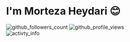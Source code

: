 <h1> I'm <strong>Morteza Heydari</strong> 😊 </h1>

<div class="d-flex">
    <img src="https://img.shields.io/github/followers/MortezaHeydari97?label=followers+count&style=plastic&color=blue" alt="github_followers_count" />
    <img src="https://komarev.com/ghpvc/?username=MortezaHeydari97&label=profile+views+count&style=plastic&color=blue" alt="github_profile_views" />
</div>

<img src="https://github-readme-stats.vercel.app/api?username=MortezaHeydari97&show_icons=true" alt="activty_info" />